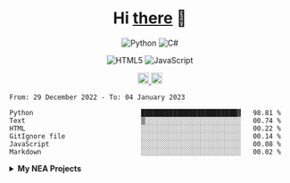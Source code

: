 <h1 align="center">Hi <a href="https://glyb.github.io" target="_blank">there</a> 👋</h1>

<div align="center">
  
  ![Python](https://img.shields.io/badge/python-3670A0?style=for-the-badge&logo=python&logoColor=ffdd54)
  	![C#](https://img.shields.io/badge/c%23-%23239120.svg?style=for-the-badge&logo=c-sharp&logoColor=white)
  
  ![HTML5](https://img.shields.io/badge/html5-%23E34F26.svg?style=for-the-badge&logo=html5&logoColor=white)
  ![JavaScript](https://img.shields.io/badge/javascript-%23323330.svg?style=for-the-badge&logo=javascript&logoColor=%23F7DF1E)
  
 </div>

<div align="center">
  <a href="https://discord.gg/FVVhEG5y2g">
  <img alt="Discord" width="20px" src="https://raw.githubusercontent.com/peterthehan/peterthehan/master/assets/discord.svg" />
  </a>
  <a href="#">
  <img alt="LinkedIN" width="20px" src="https://raw.githubusercontent.com/peterthehan/peterthehan/master/assets/linkedin.svg" />
  </a>
</div>

 <!--START_SECTION:waka-->

```text
From: 29 December 2022 - To: 04 January 2023

Python                           ████████████████████████▓   98.81 %
Text                             ▒░░░░░░░░░░░░░░░░░░░░░░░░   00.74 %
HTML                             ░░░░░░░░░░░░░░░░░░░░░░░░░   00.22 %
GitIgnore file                   ░░░░░░░░░░░░░░░░░░░░░░░░░   00.14 %
JavaScript                       ░░░░░░░░░░░░░░░░░░░░░░░░░   00.08 %
Markdown                         ░░░░░░░░░░░░░░░░░░░░░░░░░   00.02 %
```

<!--END_SECTION:waka-->

<details close="false">  
  <summary><b>My NEA Projects</b></summary> 
  
  <img width="368" alt="Screenshot 2023-01-03 232642" src="https://user-images.githubusercontent.com/114028212/210458630-b22215cf-1bd5-4cc5-a5b0-641a8428d720.png">

 </details>




 
